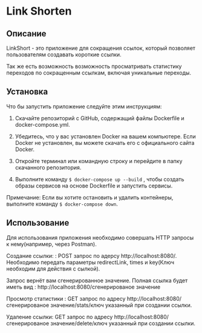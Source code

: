 # Link Shorten

## Описание

LinkShort - это приложение для сокращения ссылок, который позволяет пользователям создавать короткие ссылки.

Так же есть возможность возможность просматривать статистику переходов по сокращенным ссылкам, включая уникальные переходы.



## Установка
Что бы запустить приложение следуйте этим инструкциям:

1. Скачайте репозиторий с GitHub, содержащий файлы Dockerfile и docker-compose.yml.

2. Убедитесь, что у вас установлен Docker на вашем компьютере. Если Docker не установлен, вы можете скачать его с официального сайта Docker.

3. Откройте терминал или командную строку и перейдите в папку скачанного репозитория.

4. Выполните команду `$ docker-compose up --build` , чтобы создать образы сервисов на основе Dockerfile и запустить сервисы.


Примечание: Если вы хотите остановить и удалить контейнеры, выполните команду `$ docker-compose down`.



## Использование


Для использования приложения необходимо совершать HTTP запросы к нему(например, через Postman).

Создание ссылки: : POST запрос по адерсу http://localhost:8080/. Необходимо передать параметры redirectLink, times и key(Ключ необходим для действия с сылкой).

Запрос вернёт вам сгенерированное значение. Полная ссылка будет иметь вид : http://localhost:8080/сгенерированое значение

Просмотр статистики : GET запрос по адресу  http://localhost:8080/сгенерированое значение/stats/ключ указанный при создании ссылки.

Удаление ссылки:  GET запрос по адресу  http://localhost:8080/сгенерированое значение/delete/ключ указанный при создании ссылки.
